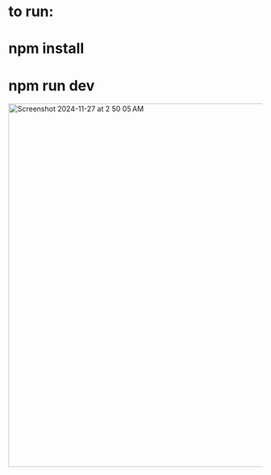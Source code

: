 # to run:
# npm install
# npm run dev

<img width="720" alt="Screenshot 2024-11-27 at 2 50 05 AM" src="https://github.com/user-attachments/assets/3e6e1e9d-b9fb-4d42-84d7-8cfe00d9750d">
